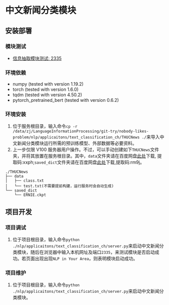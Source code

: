 # 中文新闻分类模块

## 安装部署

### 模块测试
- [信息抽取模块测试: 2335](http://101.124.42.4:2335)

### 环境依赖
- numpy (tested with version 1.19.2)
- torch (tested with version 1.6.0)
- tqdm (tested with version 4.50.2)
- pytorch_pretrained_bert (tested with version 0.6.2)

### 环境安装
1. 位于服务根目录，输入命令`cp -r /data/zj/LanguageInformationProcessing/git-try/nobody-likes-problem/nlp/applicaitons/text_classification_ch/THUCNews ./`来导入中文新闻分类模块运行所需的预训练模型、外部数据等必要资料。
2. 上一步仅限 V100 服务器用户操作。不过，可以手动创建如下`THUCNews`文件夹，并将其放置在服务根目录。其中，`data`文件夹请在百度网盘[此处](https://pan.baidu.com/s/1wra1vlmnUQWYf4m245N2rg)下载, 提取码:xxph;`saved_dict`文件夹请在百度网盘[此处](https://pan.baidu.com/s/1mXay8JYSWrUhFQpfxi23DQ)下载,提取码:rm9j。 
```
./THUCNews
├── data
│   ├── class.txt
│   └── test.txt(不需要提前构建，运行服务时会自动生成)
└── saved_dict
    └── ERNIE.ckpt
```

## 项目开发

### 项目调试
1. 位于项目根目录，输入命令`python ./nlp/applicaitons/text_classification_ch/server.py`来启动中文新闻分类模块，随后在浏览器中输入本机网址及端口`2335`，来测试模块是否启动成功。若页面出现出现`NLP in Your Area`，则表明模块启动成功。

### 项目维护
1. 位于项目根目录，输入命令`python ./nlp/applicaitons/text_classification_ch/server.py`来启动中文新闻分类模块。

